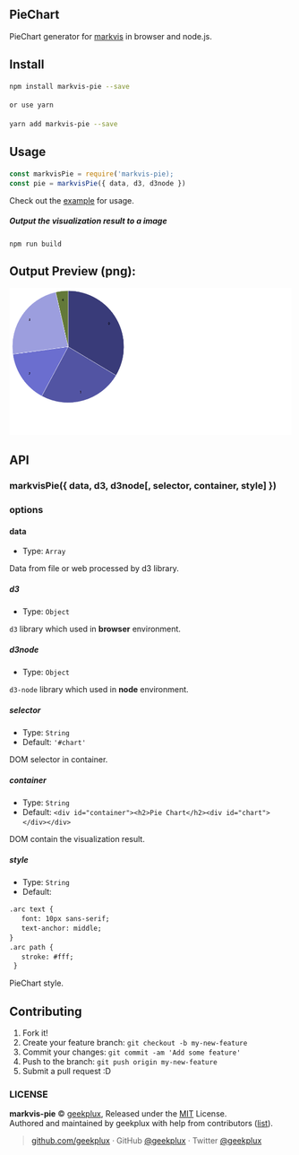 ## PieChart

PieChart generator for [markvis](https://github.com/geekplux/markvis) in browser and node.js.

## Install

```bash
npm install markvis-pie --save

or use yarn

yarn add markvis-pie --save
```

## Usage

```js
const markvisPie = require('markvis-pie);
const pie = markvisPie({ data, d3, d3node })
```

Check out the [example](./example) for usage.

##### Output the visualization result to a image

```
npm run build
```

## Output Preview (png):

![chart](./example/output.png)

## API

### markvisPie({ data, d3, d3node[, selector, container, style] })

### options

#### data

- Type: `Array`

Data from file or web processed by d3 library.

##### d3

- Type: `Object`

`d3` library which used in **browser** environment.

##### d3node

- Type: `Object`

`d3-node` library which used in **node** environment.

##### selector

- Type: `String`
- Default: `'#chart'`

DOM selector in container.

##### container

- Type: `String`
- Default: `<div id="container"><h2>Pie Chart</h2><div id="chart"></div></div>`

DOM contain the visualization result.

##### style

- Type: `String`<br>
- Default:
```html
.arc text {
   font: 10px sans-serif;
   text-anchor: middle;
}
.arc path {
   stroke: #fff;
 }
```
PieChart style.

## Contributing

1. Fork it!
2. Create your feature branch: `git checkout -b my-new-feature`
3. Commit your changes: `git commit -am 'Add some feature'`
4. Push to the branch: `git push origin my-new-feature`
5. Submit a pull request :D


### LICENSE

**markvis-pie** © [geekplux](https://github.com/geekplux), Released under the [MIT](./LICENSE) License.<br>
Authored and maintained by geekplux with help from contributors ([list](https://github.com/geekplux/markvis/contributors)).

> [github.com/geekplux](https://github.com/geekplux) · GitHub [@geekplux](https://github.com/geekplux) · Twitter [@geekplux](https://twitter.com/geekplux)
